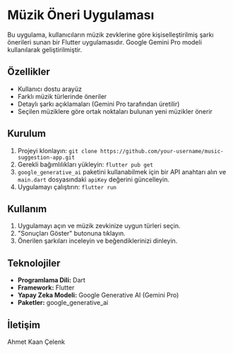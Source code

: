 # Müzik Öneri Uygulaması

Bu uygulama, kullanıcıların müzik zevklerine göre kişiselleştirilmiş şarkı önerileri sunan bir Flutter uygulamasıdır. Google Gemini Pro modeli kullanılarak geliştirilmiştir.

## Özellikler

* Kullanıcı dostu arayüz
* Farklı müzik türlerinde öneriler
* Detaylı şarkı açıklamaları (Gemini Pro tarafından üretilir)
* Seçilen müziklere göre ortak noktaları bulunan yeni müzikler önerir

## Kurulum

1. Projeyi klonlayın: `git clone https://github.com/your-username/music-suggestion-app.git`
2. Gerekli bağımlılıkları yükleyin: `flutter pub get`
3. `google_generative_ai` paketini kullanabilmek için bir API anahtarı alın ve `main.dart` dosyasındaki `apiKey` değerini güncelleyin.
4. Uygulamayı çalıştırın: `flutter run`

## Kullanım

1. Uygulamayı açın ve müzik zevkinize uygun türleri seçin.
2. "Sonuçları Göster" butonuna tıklayın.
3. Önerilen şarkıları inceleyin ve beğendiklerinizi dinleyin.

## Teknolojiler

* **Programlama Dili:** Dart
* **Framework:** Flutter
* **Yapay Zeka Modeli:** Google Generative AI (Gemini Pro)
* **Paketler:** google_generative_ai


## İletişim

Ahmet Kaan Çelenk 



